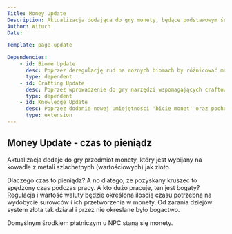```yaml
---
Title: Money Update
Description: Aktualizacja dodająca do gry monety, będące podstawowym środkiem płatniczym
Author: Wituch
Date:

Template: page-update

Dependencies:
    - id: Biome Update
      desc: Poprzez deregulację rud na roznych biomach by różnicować mapę pod względem bogactwa (tutaj metali wartościowych)
      type: dependent
    - id: Crafting Update
      desc: Poprzez wprowadzenie do gry narzędzi wspomagających craftowanie (tutaj stempli pozwalających określać wzór awersu)
      type: dependent
    - id: Knowledge Update
      desc: Poprzez dodanie nowej umiejętności 'bicie monet' oraz pochodnych do drzewa umiejętności
      type: extension
---
```


Money Update - czas to pieniądz
-----

Aktualizacja dodaje do gry przedmiot monety, który jest wybijany na kowadle z metali szlachetnych (wartościowych) jak złoto.

Dlaczego czas to pieniądz? A no dlatego, że pozyskany kruszec to spędzony czas podczas pracy. A kto dużo pracuje, ten jest bogaty? Regulacja i wartość waluty będzie określona ilością czasu potrzebną na wydobycie surowców i ich przetworzenia w monety. Od zarania dziejów system złota tak działał i przez nie okreslane było bogactwo.

Domyślnym środkiem płatniczym u NPC staną się monety.
